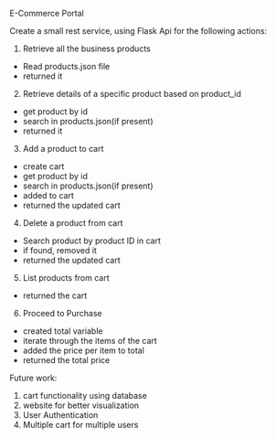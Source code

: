 E-Commerce Portal

Create a small rest service, using Flask Api for the following actions:

1) Retrieve all the business products
  - Read products.json file
  - returned it

2) Retrieve details of a specific product based on product_id
  - get product by id
  - search in products.json(if present)
  - returned it

3) Add a product to cart
  - create cart
  - get product by id
  - search in products.json(if present)
  - added to cart
  - returned the updated cart

4) Delete a product from cart
  - Search product by product ID in cart
  - if found, removed it
  - returned the updated cart

5) List products from cart
  - returned the cart

6) Proceed to Purchase
  - created total variable
  - iterate through the items of the cart
  - added the price per item to total
  - returned the total price

Future work:
1) cart functionality using database
2) website for better visualization
3) User Authentication
4) Multiple cart for multiple users
